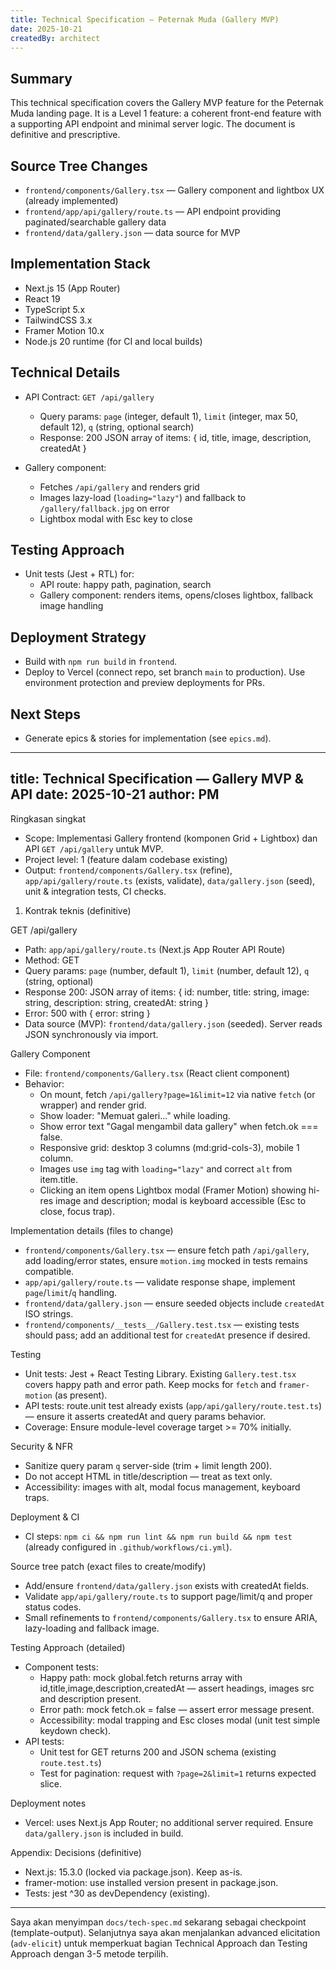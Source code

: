 ```yaml
---
title: Technical Specification — Peternak Muda (Gallery MVP)
date: 2025-10-21
createdBy: architect
---
```


## Summary

This technical specification covers the Gallery MVP feature for the Peternak Muda landing page. It is a Level 1 feature: a coherent front-end feature with a supporting API endpoint and minimal server logic. The document is definitive and prescriptive.

## Source Tree Changes

- `frontend/components/Gallery.tsx` — Gallery component and lightbox UX (already implemented)
- `frontend/app/api/gallery/route.ts` — API endpoint providing paginated/searchable gallery data
- `frontend/data/gallery.json` — data source for MVP

## Implementation Stack

- Next.js 15 (App Router)
- React 19
- TypeScript 5.x
- TailwindCSS 3.x
- Framer Motion 10.x
- Node.js 20 runtime (for CI and local builds)

## Technical Details

- API Contract: `GET /api/gallery`
  - Query params: `page` (integer, default 1), `limit` (integer, max 50, default 12), `q` (string, optional search)
  - Response: 200 JSON array of items: { id, title, image, description, createdAt }

- Gallery component:
  - Fetches `/api/gallery` and renders grid
  - Images lazy-load (`loading="lazy"`) and fallback to `/gallery/fallback.jpg` on error
  - Lightbox modal with Esc key to close

## Testing Approach

- Unit tests (Jest + RTL) for:
  - API route: happy path, pagination, search
  - Gallery component: renders items, opens/closes lightbox, fallback image handling

## Deployment Strategy

- Build with `npm run build` in `frontend`.
- Deploy to Vercel (connect repo, set branch `main` to production). Use environment protection and preview deployments for PRs.

## Next Steps

- Generate epics & stories for implementation (see `epics.md`).
---
title: Technical Specification — Gallery MVP & API
date: 2025-10-21
author: PM
---

Ringkasan singkat
- Scope: Implementasi Gallery frontend (komponen Grid + Lightbox) dan API `GET /api/gallery` untuk MVP.
- Project level: 1 (feature dalam codebase existing)
- Output: `frontend/components/Gallery.tsx` (refine), `app/api/gallery/route.ts` (exists, validate), `data/gallery.json` (seed), unit & integration tests, CI checks.

1. Kontrak teknis (definitive)

GET /api/gallery
- Path: `app/api/gallery/route.ts` (Next.js App Router API Route)
- Method: GET
- Query params: `page` (number, default 1), `limit` (number, default 12), `q` (string, optional)
- Response 200: JSON array of items: { id: number, title: string, image: string, description: string, createdAt: string }
- Error: 500 with { error: string }
- Data source (MVP): `frontend/data/gallery.json` (seeded). Server reads JSON synchronously via import.

Gallery Component
- File: `frontend/components/Gallery.tsx` (React client component)
- Behavior:
  - On mount, fetch `/api/gallery?page=1&limit=12` via native `fetch` (or wrapper) and render grid.
  - Show loader: "Memuat galeri..." while loading.
  - Show error text "Gagal mengambil data gallery" when fetch.ok === false.
  - Responsive grid: desktop 3 columns (md:grid-cols-3), mobile 1 column.
  - Images use `img` tag with `loading="lazy"` and correct `alt` from item.title.
  - Clicking an item opens Lightbox modal (Framer Motion) showing hi-res image and description; modal is keyboard accessible (Esc to close, focus trap).

Implementation details (files to change)
- `frontend/components/Gallery.tsx` — ensure fetch path `/api/gallery`, add loading/error states, ensure `motion.img` mocked in tests remains compatible.
- `app/api/gallery/route.ts` — validate response shape, implement `page`/`limit`/`q` handling.
- `frontend/data/gallery.json` — ensure seeded objects include `createdAt` ISO strings.
- `frontend/components/__tests__/Gallery.test.tsx` — existing tests should pass; add an additional test for `createdAt` presence if desired.

Testing
- Unit tests: Jest + React Testing Library. Existing `Gallery.test.tsx` covers happy path and error path. Keep mocks for `fetch` and `framer-motion` (as present).
- API tests: route.unit test already exists (`app/api/gallery/route.test.ts`) — ensure it asserts createdAt and query params behavior.
- Coverage: Ensure module-level coverage target >= 70% initially.

Security & NFR
- Sanitize query param `q` server-side (trim + limit length 200).
- Do not accept HTML in title/description — treat as text only.
- Accessibility: images with alt, modal focus management, keyboard traps.

Deployment & CI
- CI steps: `npm ci && npm run lint && npm run build && npm test` (already configured in `.github/workflows/ci.yml`).

Source tree patch (exact files to create/modify)
- Add/ensure `frontend/data/gallery.json` exists with createdAt fields.
- Validate `app/api/gallery/route.ts` to support page/limit/q and proper status codes.
- Small refinements to `frontend/components/Gallery.tsx` to ensure ARIA, lazy-loading and fallback image.

Testing Approach (detailed)
- Component tests:
  - Happy path: mock global.fetch returns array with id,title,image,description,createdAt — assert headings, images src and description present.
  - Error path: mock fetch.ok = false — assert error message present.
  - Accessibility: modal trapping and Esc closes modal (unit test simple keydown check).
- API tests:
  - Unit test for GET returns 200 and JSON schema (existing `route.test.ts`)
  - Test for pagination: request with `?page=2&limit=1` returns expected slice.

Deployment notes
- Vercel: uses Next.js App Router; no additional server required. Ensure `data/gallery.json` is included in build.

Appendix: Decisions (definitive)
- Next.js: 15.3.0 (locked via package.json). Keep as-is.
- framer-motion: use installed version present in package.json.
- Tests: jest ^30 as devDependency (existing).

---

Saya akan menyimpan `docs/tech-spec.md` sekarang sebagai checkpoint (template-output). Selanjutnya saya akan menjalankan advanced elicitation (`adv-elicit`) untuk memperkuat bagian Technical Approach dan Testing Approach dengan 3-5 metode terpilih.

